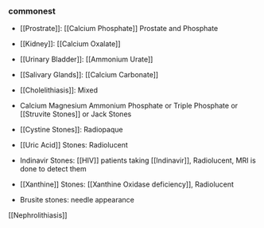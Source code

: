 ### commonest 
- [[Prostrate]]: [[Calcium Phosphate]] Prostate and Phosphate
- [[Kidney]]: [[Calcium Oxalate]]
- [[Urinary Bladder]]: [[Ammonium Urate]]
- [[Salivary Glands]]: [[Calcium Carbonate]]
- [[Cholelithiasis]]: Mixed

- Calcium Magnesium Ammonium Phosphate or Triple Phosphate or [[Struvite Stones]] or Jack Stones
- [[Cystine Stones]]: Radiopaque 
- [[Uric Acid]] Stones: Radiolucent
- Indinavir Stones: [[HIV]] patients taking [[Indinavir]], Radiolucent, MRI is done to detect them
- [[Xanthine]] Stones: [[Xanthine Oxidase deficiency]], Radiolucent
- Brusite stones: needle appearance

[[Nephrolithiasis]]


